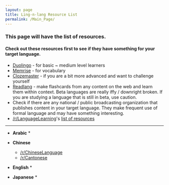 ```yaml
---
layout: page
title: Ling-n-lang Resource List
permalink: /Main_Page/
---
```


### This page will have the list of resources.

#### Check out these resources first to see if they have something for your target language.
* [Duolingo](https://www.duolingo.com/) - for basic ~ medium level learners  
* [Memrise](http://www.memrise.com/home/) - for vocabulary
* [Clozemaster](https://www.clozemaster.com/) - if you are a bit more advanced and want to challenge yourself
* [Readlang](http://readlang.com/) - make flashcards from any content on the web and learn them within context. Beta languages are really iffy / downright broken. If you are studying a language that is still in beta, use caution.
* Check if there are any national / public broadcasting organization that publishes content in your target language. They make frequent use of formal language and may have something interesting.
* [/r/LanguageLearning](https://www.reddit.com/r/languagelearning/)'s [list of resources](https://www.reddit.com/r/languagelearning/wiki/index#wiki_language-specific_resources)

----

* **Arabic**
  *

* **Chinese**
  * [/r/ChineseLanguage](https://www.reddit.com/r/chineseLanguage)
  * [/r/Cantonese](https://www.reddit.com/r/Cantonese)

* **English**
  *

* **Japanese**
  *
